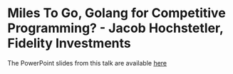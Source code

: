 # Miles To Go, Golang for Competitive Programming? - Jacob Hochstetler, Fidelity Investments

The PowerPoint slides from this talk are available [here](./Miles_to_Go_hochstetler.pptx)
